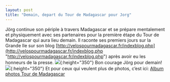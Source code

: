 ```yaml
---
layout: post
title: "Demain, depart du Tour de Madagascar pour Jorg"
---
```



Jörg continue son périple à travers Madagascar et se prépare mentalement et physiquement avec ses partenaires pour la première étape du Tour de Madagascar qui aura lieu demain. Il raconte ses premiers jours sur la Grande Ile sur son blog [http://velospourmadagascar.fr/indexblog.php](http://velospourmadagascar.fr/indexblog.php "http://velospourmadagascar.fr/indexblog.php") après avoir eu les honneurs de la presse.
![](lh3.googleusercontent.c-Oa_ink6JiTt-VNJhDtAAAAAAAAADhPaa2oNjs6DSC07277.JPG){:height="350"}
Bon courage Jörg pour demain!
![](lh4.googleusercontent.c-IJ6ZQdt_7Tt-QcvuWVAAAAAAAAA7tYQ7nA8ss6DSC07292.JPG){:height="350"}
Et pour ceux qui veulent plus de photos, c’est ici: [Album photos Tour de Madagascar](https://picasaweb.google.com/107725162875831959684 "Album photo Tour de Madagascar")
